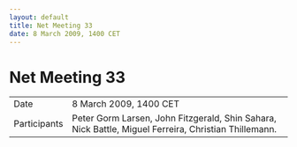 ```yaml
---
layout: default
title: Net Meeting 33
date: 8 March 2009, 1400 CET
---
```



# Net Meeting 33

|||
|---|---|
| Date | 8 March 2009, 1400 CET |
| Participants | Peter Gorm Larsen, John Fitzgerald, Shin Sahara, Nick Battle, Miguel Ferreira, Christian Thillemann. |

